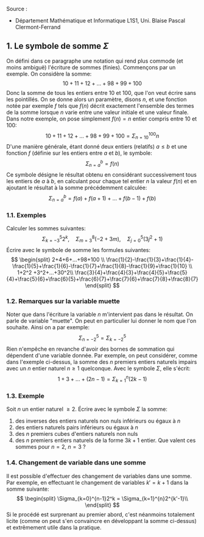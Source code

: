 Source :
- Département Mathématique et Informatique L1S1, Uni. Blaise Pascal Clermont-Ferrand
## 1. Le symbole de somme $\Sigma$
On défini dans ce paragraphe une notation qui rend plus commode (et moins ambiguë) l'écriture de sommes (finies). Commençons par un exemple. On considère la somme:
$$
10+11+12+...+98+99+100
$$
Donc la somme de tous les entiers entre 10 et 100, que l'on veut écrire sans les pointillés. On se donne alors un paramètre, disons $n$, et une fonction notée par exemple $f$ tels que $f(n)$ décrit exactement l'ensemble des termes de la somme lorsque $n$ varie entre une valeur initiale et une valeur finale. Dans notre exemple, on pose simplement $f(n)=n$ entier compris entre 10 et 100:
$$
10+11+12+...+98+99+100 = \Sigma_{n=10}^{100}n
$$
D'une manière générale, étant donné deux entiers (relatifs) $a\leq b$ et une fonction $f$ (définie sur les entiers entre $a$ et $b$), le symbole:
$$
\Sigma_{n=a}^{b}=f(n)
$$
Ce symbole désigne le résultat obtenu en considérant successivement tous les entiers de $a$ à $b$, en calculant pour chaque tel entier $n$ la valeur $f(n)$ et en ajoutant le résultat à la somme précédemment calculée:
$$
\Sigma_{n=a}^{b}=f(a)+f(a+1)+...+f(b-1)+f(b)
$$
### 1.1. Exemples
Calculer les sommes suivantes:
$$
\Sigma_{k=-3}^{5}2^k, \quad \Sigma_{m=3}^{8}(-2+3m), \quad \Sigma_{j=0}^{5}(3j^2+1)
$$
Écrire avec le symbole de somme les formules suivantes:
$$
\begin{split}
2+4+6+...+98+100 \\
\frac{1}{2}-\frac{1}{3}+\frac{1}{4}-\frac{1}{5}+\frac{1}{6}-\frac{1}{7}+\frac{1}{8}-\frac{1}{9}+\frac{1}{10} \\
1+2^2 +3^2+...+30^2\\
\frac{3}{4}+\frac{4}{3}+\frac{4}{5}+\frac{5}{4}+\frac{5}{6}+\frac{6}{5}+\frac{6}{7}+\frac{7}{6}+\frac{7}{8}+\frac{8}{7}
\end{split}
$$
### 1.2. Remarques sur la variable muette 
Noter que dans l'écriture la variable $n$ m'intervient pas dans le résultat. On parle de variable "muette". On peut en particulier lui donner le nom que l'on souhaite. Ainsi on a par exemple:
$$
\Sigma_{n=-2}^5 = \Sigma_{k=-2}^5
$$
Rien n'empêche en revanche d'avoir des bornes de sommation qui dépendent d'une variable donnée. Par exemple, on peut considérer, comme dans l'exemple ci-dessus, la somme des $n$ premiers entiers naturels impairs avec un $n$ entier naturel $n\geq 1$ quelconque. Avec le symbole $\Sigma$, elle s'écrit:
$$
1+3+...+(2n-1)=\Sigma_{k=1}^{n}(2k-1)
$$
### 1.3. Exemple 
Soit $n$ un entier naturel $\geq 2$. Écrire avec le symbole $\Sigma$ la somme:
1. des inverses des entiers naturels non nuls inférieurs ou égaux à $n$
2. des entiers naturels pairs inférieurs ou égaux à $n$
3. des $n$ premiers cubes d'entiers naturels non nuls
4. des $n$ premiers entiers naturels de la forme $3k+1$ entier.
Que valent ces sommes pour $n=2$, $n=3$ ?

### 1.4. Changement de variable dans une somme 
Il est possible d'effectuer des changement de variables dans une somme. Par exemple, en effectuant le changement de variables $k'=k+1$ dans la somme suivante: 
$$
\begin{split}
\Sigma_{k=0}^{n-1}2^k = \Sigma_{k=1}^{n}2^{k'-1}\\
\end{split}
$$
Si le procédé est surprenant au premier abord, c'est néanmoins totalement licite (comme on peut s'en convaincre en développant la somme ci-dessus) et extrêmement utile dans la pratique.